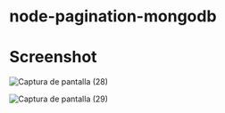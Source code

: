 # node-pagination-mongodb

# Screenshot

![Captura de pantalla (28)](https://user-images.githubusercontent.com/54685136/81685697-28a82e00-9426-11ea-8e75-9682fbf84a16.png)

![Captura de pantalla (29)](https://user-images.githubusercontent.com/54685136/81685708-2a71f180-9426-11ea-977c-1599a97bd802.png)
